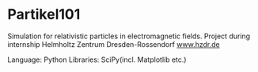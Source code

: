 Partikel101
===========

Simulation for relativistic particles in electromagnetic fields. 
Project during internship Helmholtz Zentrum Dresden-Rossendorf www.hzdr.de

Language: Python
Libraries: SciPy(incl. Matplotlib etc.)
